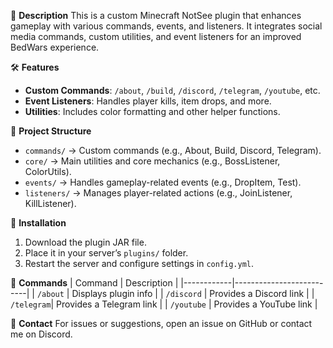 🔹 **Description**
This is a custom Minecraft NotSee plugin that enhances gameplay with various commands, events, and listeners. It integrates social media commands, custom utilities, and event listeners for an improved BedWars experience.

🛠️ **Features**
- **Custom Commands**: `/about`, `/build`, `/discord`, `/telegram`, `/youtube`, etc.
- **Event Listeners**: Handles player kills, item drops, and more.
- **Utilities**: Includes color formatting and other helper functions.

📂 **Project Structure**
- `commands/` → Custom commands (e.g., About, Build, Discord, Telegram).
- `core/` → Main utilities and core mechanics (e.g., BossListener, ColorUtils).
- `events/` → Handles gameplay-related events (e.g., DropItem, Test).
- `listeners/` → Manages player-related actions (e.g., JoinListener, KillListener).

🚀 **Installation**
1. Download the plugin JAR file.
2. Place it in your server’s `plugins/` folder.
3. Restart the server and configure settings in `config.yml`.

📌 **Commands**
| Command    | Description              |
|------------|--------------------------|
| `/about`   | Displays plugin info     |
| `/discord` | Provides a Discord link  |
| `/telegram`| Provides a Telegram link |
| `/youtube` | Provides a YouTube link  |

🔗 **Contact**
For issues or suggestions, open an issue on GitHub or contact me on Discord.
